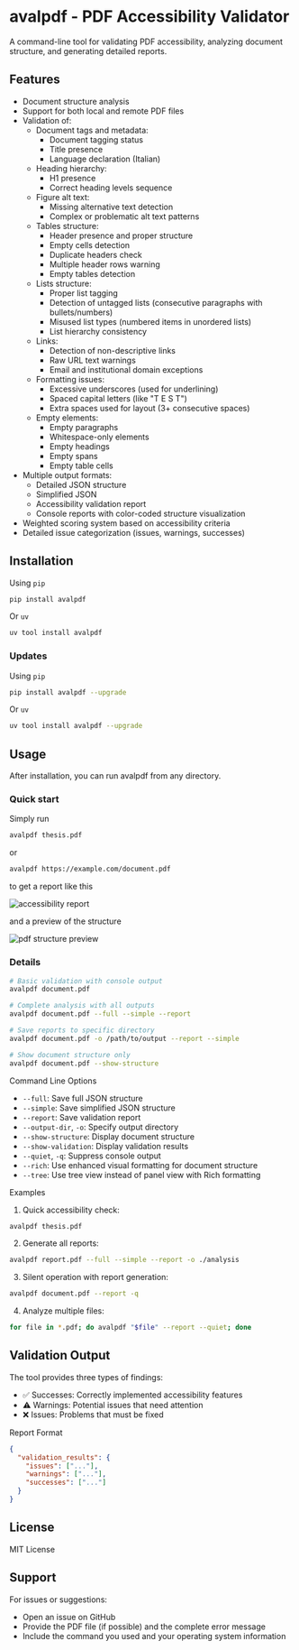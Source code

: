 # avalpdf - PDF Accessibility Validator

A command-line tool for validating PDF accessibility, analyzing document structure, and generating detailed reports.

## Features

- Document structure analysis 
- Support for both local and remote PDF files
- Validation of:
  - Document tags and metadata:
    - Document tagging status
    - Title presence
    - Language declaration (Italian)
  - Heading hierarchy:
    - H1 presence
    - Correct heading levels sequence
  - Figure alt text:
    - Missing alternative text detection
    - Complex or problematic alt text patterns
  - Tables structure:
    - Header presence and proper structure
    - Empty cells detection
    - Duplicate headers check
    - Multiple header rows warning
    - Empty tables detection
  - Lists structure:
    - Proper list tagging
    - Detection of untagged lists (consecutive paragraphs with bullets/numbers)
    - Misused list types (numbered items in unordered lists)
    - List hierarchy consistency
  - Links:
    - Detection of non-descriptive links
    - Raw URL text warnings
    - Email and institutional domain exceptions
  - Formatting issues:
    - Excessive underscores (used for underlining)
    - Spaced capital letters (like "T E S T")
    - Extra spaces used for layout (3+ consecutive spaces)
  - Empty elements:
    - Empty paragraphs
    - Whitespace-only elements
    - Empty headings
    - Empty spans
    - Empty table cells
- Multiple output formats:
  - Detailed JSON structure
  - Simplified JSON
  - Accessibility validation report
  - Console reports with color-coded structure visualization
- Weighted scoring system based on accessibility criteria
- Detailed issue categorization (issues, warnings, successes)

## Installation

Using `pip`
```bash
pip install avalpdf
```

Or `uv`
```bash
uv tool install avalpdf
```

### Updates
Using `pip`
```bash
pip install avalpdf --upgrade
```

Or `uv`
```bash
uv tool install avalpdf --upgrade
```

## Usage
After installation, you can run avalpdf from any directory.

### Quick start
Simply run
```sh
avalpdf thesis.pdf
```

or 

```sh
avalpdf https://example.com/document.pdf
```

to get a report like this

![accessibility report](https://github.com/user-attachments/assets/6f9fc73e-7bcc-4e8a-8c51-0000e11f18cf)

and a preview of the structure

![pdf structure preview](https://github.com/user-attachments/assets/d09266bc-39af-4e02-b477-55cbf72a95d5)


### Details

```sh
# Basic validation with console output
avalpdf document.pdf

# Complete analysis with all outputs
avalpdf document.pdf --full --simple --report

# Save reports to specific directory
avalpdf document.pdf -o /path/to/output --report --simple

# Show document structure only
avalpdf document.pdf --show-structure
```

Command Line Options
* `--full`: Save full JSON structure
* `--simple`: Save simplified JSON structure
* `--report`: Save validation report
* `--output-dir`, `-o`: Specify output directory
* `--show-structure`: Display document structure
* `--show-validation`: Display validation results
* `--quiet`, `-q`: Suppress console output
* `--rich`: Use enhanced visual formatting for document structure
* `--tree`: Use tree view instead of panel view with Rich formatting

Examples
1. Quick accessibility check:
```sh
avalpdf thesis.pdf
```

2. Generate all reports:
```sh
avalpdf report.pdf --full --simple --report -o ./analysis
```

3. Silent operation with report generation:
```sh
avalpdf document.pdf --report -q
```

4. Analyze multiple files:
```sh
for file in *.pdf; do avalpdf "$file" --report --quiet; done
```

## Validation Output
The tool provides three types of findings:

* ✅ Successes: Correctly implemented accessibility features
* ⚠️ Warnings: Potential issues that need attention
* ❌ Issues: Problems that must be fixed

Report Format
```json
{
  "validation_results": {
    "issues": ["..."],
    "warnings": ["..."],
    "successes": ["..."]
  }
}
```
## License
MIT License

## Support
For issues or suggestions:

* Open an issue on GitHub
* Provide the PDF file (if possible) and the complete error message
* Include the command you used and your operating system information
